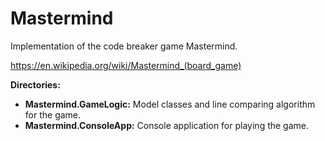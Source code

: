 # Mastermind
Implementation of the code breaker game Mastermind.

<https://en.wikipedia.org/wiki/Mastermind_(board_game)>

__Directories:__
- __Mastermind.GameLogic:__ Model classes and line comparing algorithm for the game.
- __Mastermind.ConsoleApp:__ Console application for playing the game.
